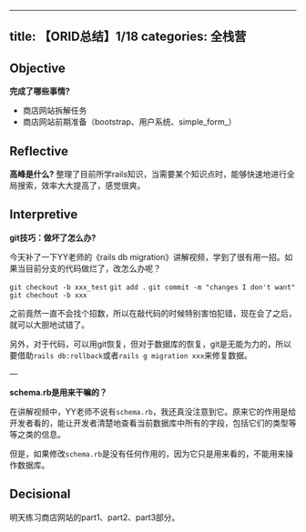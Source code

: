 
---
title: 【ORID总结】1/18
categories: 全栈营
---

## Objective
**完成了哪些事情?**
- 商店网站拆解任务
- 商店网站前期准备（bootstrap、用户系统、simple\_form\_）

## Reflective
**高峰是什么?**
整理了目前所学rails知识，当需要某个知识点时，能够快速地进行全局搜索，效率大大提高了，感觉很爽。

## Interpretive
**git技巧：做坏了怎么办?**

今天补了一下YY老师的《rails db migration》讲解视频，学到了很有用一招。如果当目前分支的代码做烂了，改怎么办呢？

`git checkout -b xxx_test`
`git add .`
`git commit -m "changes I don't want"`
`git chechout -b xxx`

之前竟然一直不会找个招数，所以在敲代码的时候特别害怕犯错，现在会了之后，就可以大胆地试错了。

另外，对于代码，可以用git恢复，但对于数据库的恢复，git是无能为力的，所以要借助`rails db:rollback`或者`rails g migration xxx`来修复数据。

—

**schema.rb是用来干嘛的？**

在讲解视频中，YY老师不说有`schema.rb`，我还真没注意到它。原来它的作用是给开发者看的，能让开发者清楚地查看当前数据库中所有的字段，包括它们的类型等等之类的信息。

但是，如果修改`schema.rb`是没有任何作用的，因为它只是用来看的，不能用来操作数据库。

## Decisional
明天练习商店网站的part1、part2、part3部分。